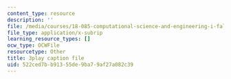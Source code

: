 ```yaml
---
content_type: resource
description: ''
file: /media/courses/18-085-computational-science-and-engineering-i-fall-2008/522ced7bb91355de9ba79af27a082c39_tkyv1D1tZGg.vtt
file_type: application/x-subrip
learning_resource_types: []
ocw_type: OCWFile
resourcetype: Other
title: 3play caption file
uid: 522ced7b-b913-55de-9ba7-9af27a082c39
---
```

